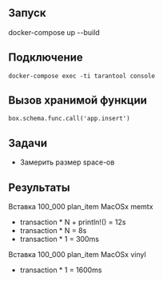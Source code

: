## Запуск

docker-compose up --build

## Подключение 

```
docker-compose exec -ti tarantool console
```

## Вызов хранимой функции
```
box.schema.func.call('app.insert')
```

## Задачи
- Замерить размер space-ов

## Результаты

Вставка 100_000 plan_item MacOSx memtx
- transaction * N + println!() = 12s
- transaction * N = 8s
- transaction * 1 = 300ms

Вставка 100_000 plan_item MacOSx vinyl
- transaction * 1 = 1600ms
